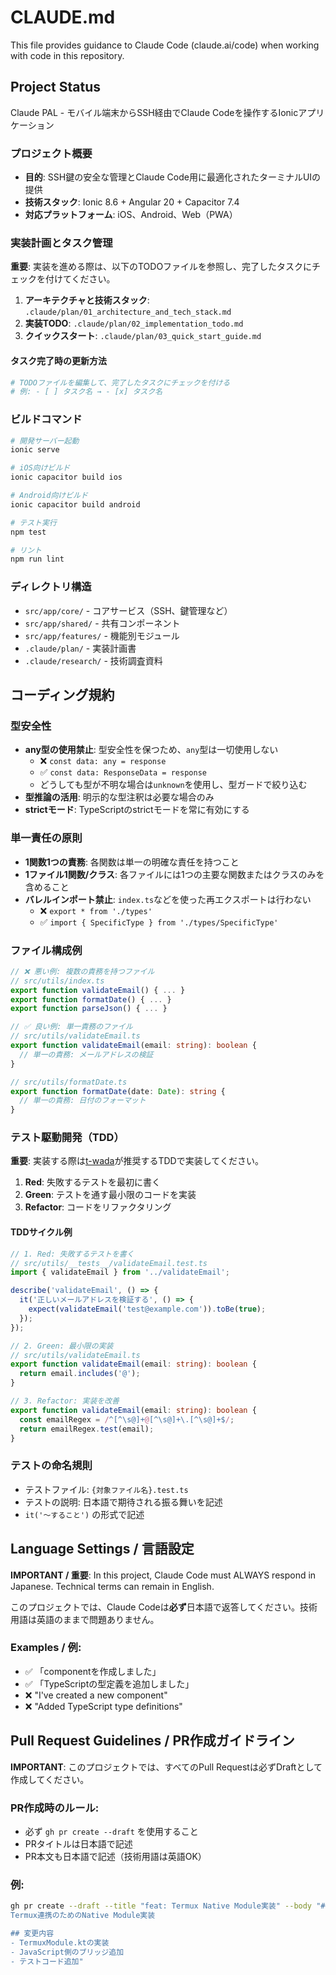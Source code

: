 # CLAUDE.md

This file provides guidance to Claude Code (claude.ai/code) when working with code in this repository.

## Project Status

Claude PAL - モバイル端末からSSH経由でClaude Codeを操作するIonicアプリケーション

### プロジェクト概要
- **目的**: SSH鍵の安全な管理とClaude Code用に最適化されたターミナルUIの提供
- **技術スタック**: Ionic 8.6 + Angular 20 + Capacitor 7.4
- **対応プラットフォーム**: iOS、Android、Web（PWA）

### 実装計画とタスク管理

**重要**: 実装を進める際は、以下のTODOファイルを参照し、完了したタスクにチェックを付けてください。

1. **アーキテクチャと技術スタック**: `.claude/plan/01_architecture_and_tech_stack.md`
2. **実装TODO**: `.claude/plan/02_implementation_todo.md`
3. **クイックスタート**: `.claude/plan/03_quick_start_guide.md`

#### タスク完了時の更新方法
```bash
# TODOファイルを編集して、完了したタスクにチェックを付ける
# 例: - [ ] タスク名 → - [x] タスク名
```

### ビルドコマンド
```bash
# 開発サーバー起動
ionic serve

# iOS向けビルド
ionic capacitor build ios

# Android向けビルド
ionic capacitor build android

# テスト実行
npm test

# リント
npm run lint
```

### ディレクトリ構造
- `src/app/core/` - コアサービス（SSH、鍵管理など）
- `src/app/shared/` - 共有コンポーネント
- `src/app/features/` - 機能別モジュール
- `.claude/plan/` - 実装計画書
- `.claude/research/` - 技術調査資料

## コーディング規約

### 型安全性
- **any型の使用禁止**: 型安全性を保つため、`any`型は一切使用しない
  - ❌ `const data: any = response`
  - ✅ `const data: ResponseData = response`
  - どうしても型が不明な場合は`unknown`を使用し、型ガードで絞り込む
- **型推論の活用**: 明示的な型注釈は必要な場合のみ
- **strictモード**: TypeScriptのstrictモードを常に有効にする

### 単一責任の原則
- **1関数1つの責務**: 各関数は単一の明確な責任を持つこと
- **1ファイル1関数/クラス**: 各ファイルには1つの主要な関数またはクラスのみを含めること
- **バレルインポート禁止**: `index.ts`などを使った再エクスポートは行わない
  - ❌ `export * from './types'` 
  - ✅ `import { SpecificType } from './types/SpecificType'`

### ファイル構成例
```typescript
// ❌ 悪い例: 複数の責務を持つファイル
// src/utils/index.ts
export function validateEmail() { ... }
export function formatDate() { ... }
export function parseJson() { ... }

// ✅ 良い例: 単一責務のファイル
// src/utils/validateEmail.ts
export function validateEmail(email: string): boolean {
  // 単一の責務: メールアドレスの検証
}

// src/utils/formatDate.ts  
export function formatDate(date: Date): string {
  // 単一の責務: 日付のフォーマット
}
```

### テスト駆動開発（TDD）
**重要**: 実装する際は[t-wada](https://github.com/twada)が推奨するTDDで実装してください。

1. **Red**: 失敗するテストを最初に書く
2. **Green**: テストを通す最小限のコードを実装
3. **Refactor**: コードをリファクタリング

#### TDDサイクル例
```typescript
// 1. Red: 失敗するテストを書く
// src/utils/__tests__/validateEmail.test.ts
import { validateEmail } from '../validateEmail';

describe('validateEmail', () => {
  it('正しいメールアドレスを検証する', () => {
    expect(validateEmail('test@example.com')).toBe(true);
  });
});

// 2. Green: 最小限の実装
// src/utils/validateEmail.ts
export function validateEmail(email: string): boolean {
  return email.includes('@');
}

// 3. Refactor: 実装を改善
export function validateEmail(email: string): boolean {
  const emailRegex = /^[^\s@]+@[^\s@]+\.[^\s@]+$/;
  return emailRegex.test(email);
}
```

### テストの命名規則
- テストファイル: `{対象ファイル名}.test.ts`
- テストの説明: 日本語で期待される振る舞いを記述
- `it('〜すること')` の形式で記述

## Language Settings / 言語設定

**IMPORTANT / 重要**: In this project, Claude Code must ALWAYS respond in Japanese. Technical terms can remain in English.

このプロジェクトでは、Claude Codeは**必ず**日本語で返答してください。技術用語は英語のままで問題ありません。

### Examples / 例:

- ✅ 「componentを作成しました」
- ✅ 「TypeScriptの型定義を追加しました」
- ❌ "I've created a new component"
- ❌ "Added TypeScript type definitions"

## Pull Request Guidelines / PR作成ガイドライン

**IMPORTANT**: このプロジェクトでは、すべてのPull Requestは必ずDraftとして作成してください。

### PR作成時のルール:
- 必ず `gh pr create --draft` を使用すること
- PRタイトルは日本語で記述
- PR本文も日本語で記述（技術用語は英語OK）

### 例:
```bash
gh pr create --draft --title "feat: Termux Native Module実装" --body "## 概要
Termux連携のためのNative Module実装

## 変更内容
- TermuxModule.ktの実装
- JavaScript側のブリッジ追加
- テストコード追加"
```